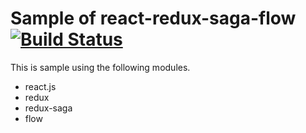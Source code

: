 Sample of react-redux-saga-flow [![Build Status][travis-badge]][travis-url]
==============================
This is sample using the following modules.

* react.js
* redux
* redux-saga
* flow

[travis-badge]: https://travis-ci.org/namikingsoft/react-redux-saga-flow-sample.svg?branch=master
[travis-url]: https://travis-ci.org/namikingsoft/react-redux-saga-flow-sample
